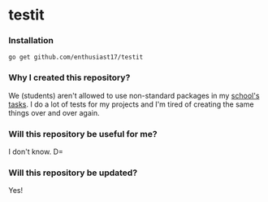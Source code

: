 # testit

### Installation

```
go get github.com/enthusiast17/testit
```

### Why I created this repository?

We (students) aren't allowed to use non-standard packages in my [school's tasks](https://alem.school). I do a lot of tests for my projects and I'm tired of creating the same things over and over again.

### Will this repository be useful for me?

I don't know. D=

### Will this repository be updated?

Yes!
